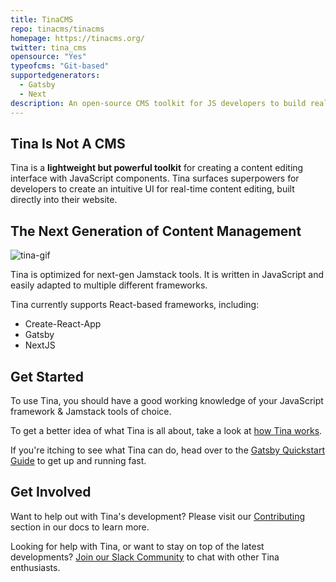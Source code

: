 ```yaml
---
title: TinaCMS
repo: tinacms/tinacms
homepage: https://tinacms.org/
twitter: tina_cms
opensource: "Yes"
typeofcms: "Git-based"
supportedgenerators:
  - Gatsby
  - Next
description: An open-source CMS toolkit for JS developers to build real-time editing into static websites.
---
```


## Tina Is Not A CMS

Tina is a **lightweight but powerful toolkit** for creating a content editing interface with JavaScript components. Tina surfaces superpowers for developers to create an intuitive UI for real-time content editing, built directly into their website.

## The Next Generation of Content Management

![tina-gif](https://res.cloudinary.com/forestry-demo/video/upload/du_16,w_700,e_loop/v1571159974/tina-hero-demo.gif)

Tina is optimized for next-gen Jamstack tools. It is written in JavaScript and easily adapted to multiple different frameworks.

Tina currently supports React-based frameworks, including:

- Create-React-App
- Gatsby
- NextJS

## Get Started

To use Tina, you should have a good working knowledge of your JavaScript framework & Jamstack tools of choice.

To get a better idea of what Tina is all about, take a look at [how Tina works](https://tinacms.org/docs/getting-started/how-tina-works 'How Tina Works').

If you're itching to see what Tina can do, head over to the [Gatsby Quickstart Guide](https://tinacms.org/docs/gatsby/quickstart) to get up and running fast.

## Get Involved

Want to help out with Tina's development? Please visit our [Contributing](https://tinacms.org/docs/contributing/guidelines) section in our docs to learn more.

Looking for help with Tina, or want to stay on top of the latest developments? [Join our Slack Community](https://tinacms.slack.com 'Join the TinaCMS Slack') to chat with other Tina enthusiasts.
